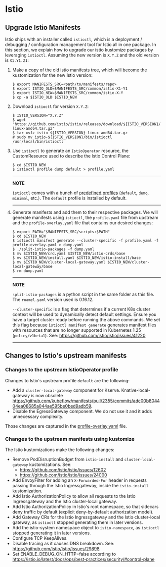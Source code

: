 # Istio

## Upgrade Istio Manifests

Istio ships with an installer called `istioctl`, which is a deployment /
debugging / configuration management tool for Istio all in one package.
In this section, we explain how to upgrade our istio kustomize packages
by leveraging `istioctl`. Assuming the new version is `X.Y.Z` and the
old version is `X1.Y1.Z1`:

1.  Make a copy of the old istio manifests tree, which will become the
    kustomization for the new Istio version:

        $ export MANIFESTS_SRC=<path/to/manifests/repo>
        $ export ISTIO_OLD=$MANIFESTS_SRC/common/istio-X1-Y1
        $ export ISTIO_NEW=$MANIFESTS_SRC/common/istio-X-Y
        $ cp -a $ISTIO_OLD $ISTIO_NEW

2.  Download `istioctl` for version `X.Y.Z`:

        $ ISTIO_VERSION="X.Y.Z"
        $ wget "https://github.com/istio/istio/releases/download/${ISTIO_VERSION}/istio-${ISTIO_VERSION}-linux-amd64.tar.gz"
        $ tar xvfz istio-${ISTIO_VERSION}-linux-amd64.tar.gz
        # sudo mv istio-${ISTIO_VERSION}/bin/istioctl /usr/local/bin/istioctl

3.  Use `istioctl` to generate an `IstioOperator` resource, the
    CustomResource used to describe the Istio Control Plane:

        $ cd $ISTIO_NEW
        $ istioctl profile dump default > profile.yaml

    ---
    **NOTE**

    `istioctl` comes with a bunch of [predefined profiles](https://istio.io/latest/docs/setup/additional-setup/config-profiles/)
    (`default`, `demo`, `minimal`, etc.). The `default` profile is installed by default.

    ---

4.  Generate manifests and add them to their respective packages. We
    will generate manifests using `istioctl`, the
    `profile.yaml` file from upstream and the
    `profile-overlay.yaml` file that contains our desired
    changes:

        $ export PATH="$MANIFESTS_SRC/scripts:$PATH"
        $ cd $ISTIO_NEW
        $ istioctl manifest generate --cluster-specific -f profile.yaml -f profile-overlay.yaml > dump.yaml
        $ ./split-istio-packages -f dump.yaml
        $ mv $ISTIO_NEW/crd.yaml $ISTIO_NEW/istio-crds/base
        $ mv $ISTIO_NEW/install.yaml $ISTIO_NEW/istio-install/base
        $ mv $ISTIO_NEW/cluster-local-gateway.yaml $ISTIO_NEW/cluster-local-gateway/base
        $ rm dump.yaml

    ---
    **NOTE**

    `split-istio-packages` is a python script in the same folder as this file.
    The `ruamel.yaml` version used is 0.16.12.

    `--cluster-specific` is a flag that determines if a current K8s cluster context will be used to dynamically 
    detect default settings. Ensure you have a target cluster ready before running the above commands. 
    We set this flag because `istioctl manifest generate` generates manifest files with resources that are no 
    longer supported in Kubernetes 1.25 (`policy/v1beta1`). See: https://github.com/istio/istio/issues/41220
    
    ---

## Changes to Istio's upstream manifests

### Changes to the upstream IstioOperator profile

Changes to Istio's upstream profile `default` are the following:

-   Add a `cluster-local-gateway` component for Kserve. Knative-local-gateway is now obsolete https://github.com/kubeflow/manifests/pull/2355/commits/adc00b804404ea08685a044ae595be0bed9adb59.
-   Disable the EgressGateway component. We do not use it and it adds unnecessary complexity.

Those changes are captured in the [profile-overlay.yaml](profile-overlay.yaml)
file.

### Changes to the upstream manifests using kustomize

The Istio kustomizations make the following changes:

- Remove PodDisruptionBudget from `istio-install` and `cluster-local-gateway` kustomizations. See:
    - https://github.com/istio/istio/issues/12602
    - https://github.com/istio/istio/issues/24000
- Add EnvoyFilter for adding an `X-Forwarded-For` header in requests passing through the Istio Ingressgateway, inside the `istio-install` kustomization.
- Add Istio AuthorizationPolicy to allow all requests to the Istio Ingressgateway and the Istio cluster-local gateway.
- Add Istio AuthorizationPolicy in Istio's root namespace, so that sidecars deny traffic by default (explicit deny-by-default authorization model).
- Add Gateway CRs for the Istio Ingressgateway and the Istio cluster-local gateway, as `istioctl` stopped generating them in later versions.
- Add the istio-system namespace object to `istio-namespace`, as `istioctl` stopped generating it in later versions.
- Configure TCP KeepAlives.
- Disable tracing as it causes DNS breakdown. See:
  https://github.com/istio/istio/issues/29898
- Set ENABLE_DEBUG_ON_HTTP=false according to https://istio.io/latest/docs/ops/best-practices/security/#control-plane
